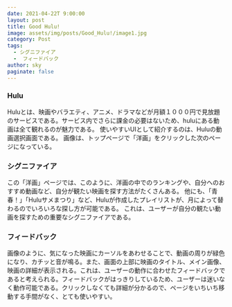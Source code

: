 ```yaml
---
date: 2021-04-22T 9:00:00
layout: post
title: Good Hulu!
image: assets/img/posts/Good_Hulu!/image1.jpg
category: Post
tags: 
  - シグニファイア
  -  フィードバック
author: sky
paginate: false
---
```


### Hulu
Huluとは、映画やバラエティ、アニメ、ドラマなどが月額１０００円で見放題のサービスである。サービス内でさらに課金の必要はないため、huluにある動画は全て観れるのが魅力である。
使いやすいUIとして紹介するのは、Huluの動画選択画面である。
画像は、トップページで「洋画」をクリックした次のページになっている。

### シグニファイア
この「洋画」ページでは、このように、洋画の中でのランキングや、自分へのおすすめ動画など、自分が観たい映画を探す方法がたくさんある。
他にも、「青春！」「Huluサメまつり」など、Huluが作成したプレイリストが、月によって替わるのでいろいろな探し方が可能である。
これは、ユーザーが自分の観たい動画を探すための重要なシグニファイアである。

### フィードバック
画像のように、気になった映画にカーソルをあわせることで、動画の周りが緑色になり、カチッと音が鳴る。また、画面の上部に映画のタイトル、メイン画像、映画の詳細が表示される。これは、ユーザーの動作に合わせたフィードバックであると考えられる。フィードバックがはっきりしているため、ユーザーは迷いなく動作可能である。クリックしなくても詳細が分かるので、ページをいちいち移動する手間がなく、とても使いやすい。
